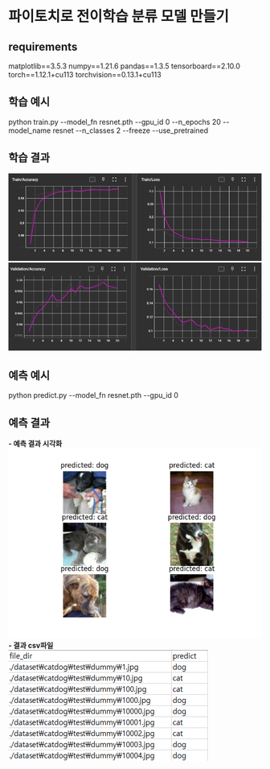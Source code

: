 # 파이토치로 전이학습 분류 모델 만들기

## requirements
matplotlib==3.5.3
numpy==1.21.6
pandas==1.3.5
tensorboard==2.10.0
torch==1.12.1+cu113
torchvision==0.13.1+cu113

## 학습 예시
python train.py --model_fn resnet.pth --gpu_id 0 --n_epochs 20 --model_name resnet --n_classes 2 --freeze --use_pretrained

## 학습 결과
![Train](./imgs/train.jpg)
![Valid](./imgs/valid.jpg)

## 예측 예시
python predict.py --model_fn resnet.pth --gpu_id 0

## 예측 결과
**- 예측 결과 시각화**  
![결과1](./imgs/Figure_1.png)  
**- 결과 csv파일**  
![결과2](./imgs/result.png)  
